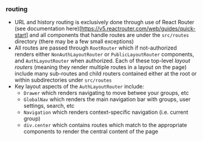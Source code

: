 ### routing
- URL and history routing is exclusively done through use of React Router (see documentation here)[https://v5.reactrouter.com/web/guides/quick-start] and all components that handle routes are under the `src/routes` directory (there may be a few small exceptions)
- All routes are passed through `RootRouter` which if not-authorized renders either `NonAuthLayoutRouter` or `PublicLayoutRouter` components, and `AuthLayoutRouter` when authorized. Each of these top-level *layout routers* (meaning they render multiple routes in a layout on the page) include many sub-routes and child routers contained either at the root or within subdirectories under `src/routes`
- Key layout aspects of the `AuthLayoutRouter` include:
    - `Drawer` which renders navigating to move betwee your groups, etc
    - `GlobalNav` which renders the main navigation bar with groups, user settings, search, etc
    - `Navigation` which renders context-specific navigation (i.e. current group)
    - `div.center` which contains routes which match to the appropriate components to render the central content of the page
